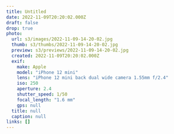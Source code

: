 ```yaml
---
title: Untitled
date: 2022-11-09T20:20:02.000Z
draft: false
drop: true
photo:
  url: s3/images/2022-11-09-14-20-02.jpg
  thumb: s3/thumbs/2022-11-09-14-20-02.jpg
  preview: s3/previews/2022-11-09-14-20-02.jpg
  created: 2022-11-09T20:20:02.000Z
  exif:
    make: Apple
    model: "iPhone 12 mini"
    lens: "iPhone 12 mini back dual wide camera 1.55mm f/2.4"
    iso: 250
    aperture: 2.4
    shutter_speed: 1/50
    focal_length: "1.6 mm"
    gps: null
  title: null
  caption: null
links: []
---
```

